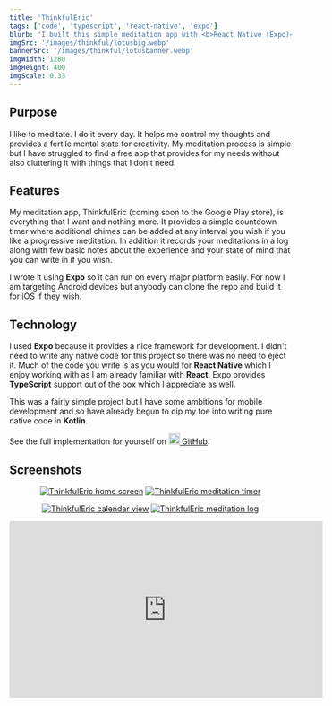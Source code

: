 ```yaml
---
title: 'ThinkfulEric'
tags: ['code', 'typescript', 'react-native', 'expo']
blurb: 'I built this simple meditation app with <b>React Native (Expo)</b> to meet my specific needs'
imgSrc: '/images/thinkful/lotusbig.webp'
bannerSrc: '/images/thinkful/lotusbanner.webp'
imgWidth: 1280
imgHeight: 400
imgScale: 0.33
---
```


## Purpose

I like to meditate. I do it every day. It helps me control my thoughts and provides a fertile mental state for creativity. My meditation process is simple but I have struggled to find a free app that provides for my needs without also cluttering it with things that I don't need. 

## Features

My meditation app, ThinkfulEric (coming soon to the Google Play store), is everything that I want and nothing more. It provides a simple countdown timer where additional chimes can be added at any interval you wish if you like a progressive meditation. In addition it records your meditations in a log along with few basic notes about the experience and your state of mind that you can write in if you wish.

I wrote it using **Expo** so it can run on every major platform easily. For now I am targeting Android devices but anybody can clone the repo and build it for iOS if they wish.

## Technology

I used **Expo** because it provides a nice framework for development. I didn't need to write any native code for this project so there was no need to eject it. Much of the code you write is as you would for **React Native** which I enjoy working with as I am already familiar with **React**. Expo provides **TypeScript** support out of the box which I appreciate as well.

This was a fairly simple project but I have some ambitions for mobile development and so have already begun to dip my toe into writing pure native code in **Kotlin**.

See the full implementation for yourself on [<img src="/images/github.png" width="20px" height="20px" /> GitHub](https://github.com/etp4eva/ThinkfulEric).

## Screenshots

<center>

[![ThinkfulEric home screen](/images/thinkful/image004.jpg)](/images/thinkful/image004.jpg) [![ThinkfulEric meditation timer](/images/thinkful/image006.jpg)](/images/thinkful/image006.jpg)

[![ThinkfulEric calendar view](/images/thinkful/image008.jpg)](/images/thinkful/image008.jpg) [![ThinkfulEric meditation log](/images/thinkful/image009.jpg)](/images/thinkful/image009.jpg)

<iframe width="560" height="315" src="https://www.youtube.com/embed/xND3UN1lomo" title="YouTube video player" frameborder="0" allow="accelerometer; autoplay; clipboard-write; encrypted-media; gyroscope; picture-in-picture; web-share" allowfullscreen></iframe>

</center>